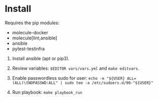 # Install

Requires the pip modules:
- molecule-docker
- molecule[lint,ansible]
- ansible
- pytest-testinfra

1. Install ansible (apt or pip3).

2. Review variables: `$EDITOR vars/vars.yml` and `make editvars`.

3. Enable passwordless sudo for user: `echo -e "${USER} ALL=(ALL)\tNOPASSWD:ALL" | sudo tee -a /etc/sudoers.d/90-"${USER}"`

4. Run playbook: `make playbook_run`
